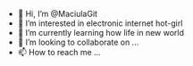 - 👋 Hi, I’m @MaciulaGit
- 👀 I’m interested in electronic internet hot-girl
- 🌱 I’m currently learning how life in new world
- 💞️ I’m looking to collaborate on ...
- 📫 How to reach me ...

<!---
MaciulaGit/MaciulaGit is a ✨ special ✨ repository because its `README.md` (this file) appears on your GitHub profile.
You can click the Preview link to take a look at your changes.
--->
